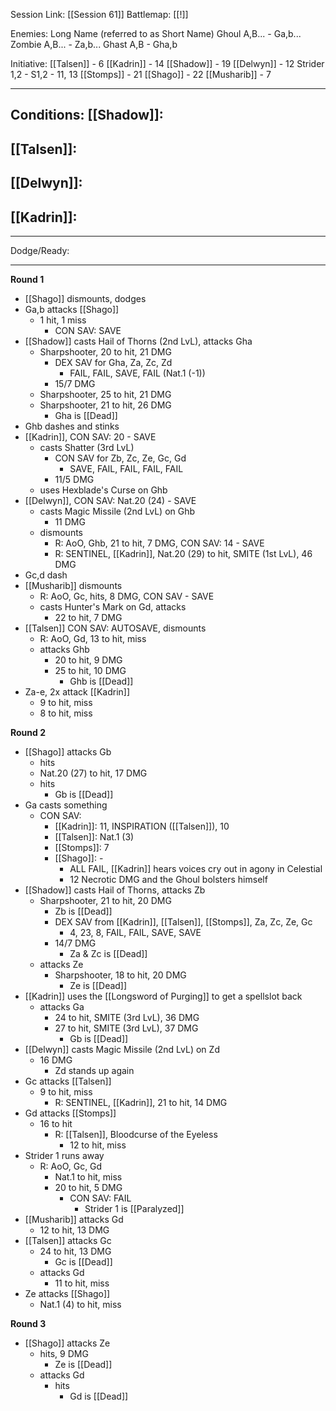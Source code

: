 Session Link:
[[Session 61]]
Battlemap:
[[!]]

Enemies:
Long Name (referred to as Short Name)
Ghoul A,B... - Ga,b...
Zombie A,B... - Za,b...
Ghast A,B - Gha,b

Initiative:
[[Talsen]] - 6
[[Kadrin]] - 14
[[Shadow]] - 19
[[Delwyn]] - 12
Strider 1,2 - S1,2 - 11, 13
[[Stomps]] - 21
[[Shago]] - 22
[[Musharib]] - 7



---
Conditions:
[[Shadow]]:
- 

[[Talsen]]:
- 

[[Delwyn]]:
- 

[[Kadrin]]:
- 
---
Dodge/Ready:


---
**Round 1**
- [[Shago]] dismounts, dodges
- Ga,b attacks [[Shago]]
	- 1 hit, 1 miss
		- CON SAV: SAVE
- [[Shadow]] casts Hail of Thorns (2nd LvL), attacks Gha
	- Sharpshooter, 20 to hit, 21 DMG
		- DEX SAV for Gha, Za, Zc, Zd
			- FAIL, FAIL, SAVE, FAIL (Nat.1 (-1))
		- 15/7 DMG
	- Sharpshooter, 25 to hit, 21 DMG
	- Sharpshooter, 21 to hit, 26 DMG
		- Gha is [[Dead]]
- Ghb dashes and stinks
- [[Kadrin]], CON SAV: 20 - SAVE
	- casts Shatter (3rd LvL)
		- CON SAV for Zb, Zc, Ze, Gc, Gd
			- SAVE, FAIL, FAIL, FAIL, FAIL
		- 11/5 DMG
	- uses Hexblade's Curse on Ghb
- [[Delwyn]], CON SAV: Nat.20 (24) - SAVE
	- casts Magic Missile (2nd LvL) on Ghb
		- 11 DMG
	- dismounts
		- R: AoO, Ghb, 21 to hit, 7 DMG, CON SAV: 14 - SAVE
		- R: SENTINEL, [[Kadrin]], Nat.20 (29) to hit, SMITE (1st LvL), 46 DMG
- Gc,d dash
- [[Musharib]] dismounts
	- R: AoO, Gc, hits, 8 DMG, CON SAV - SAVE
	- casts Hunter's Mark on Gd, attacks
		- 22 to hit, 7 DMG
- [[Talsen]] CON SAV: AUTOSAVE, dismounts
	- R: AoO, Gd, 13 to hit, miss
	- attacks Ghb
		- 20 to hit, 9 DMG
		- 25 to hit, 10 DMG
			- Ghb is [[Dead]]
- Za-e, 2x  attack [[Kadrin]]
	- 9 to hit, miss
	- 8 to hit, miss

**Round 2**
- [[Shago]] attacks Gb
	- hits
	- Nat.20 (27) to hit, 17 DMG
	- hits
		- Gb is [[Dead]]
- Ga casts something
	- CON SAV: 
		- [[Kadrin]]: 11, INSPIRATION ([[Talsen]]), 10
		- [[Talsen]]: Nat.1 (3)
		- [[Stomps]]: 7
		- [[Shago]]: -
			- ALL FAIL, [[Kadrin]] hears voices cry out in agony in Celestial
			- 12 Necrotic DMG and the Ghoul bolsters himself
- [[Shadow]] casts Hail of Thorns, attacks Zb
	- Sharpshooter, 21 to hit, 20 DMG
		- Zb is [[Dead]]
		- DEX SAV from [[Kadrin]], [[Talsen]], [[Stomps]], Za, Zc, Ze, Gc
			- 4, 23, 8, FAIL, FAIL, SAVE, SAVE
		- 14/7 DMG
			- Za & Zc is [[Dead]]
	- attacks Ze
		- Sharpshooter, 18 to hit, 20 DMG
			- Ze is [[Dead]]
- [[Kadrin]] uses the [[Longsword of Purging]] to get a spellslot back
	- attacks Ga
		- 24 to hit, SMITE (3rd LvL), 36 DMG
		- 27 to hit, SMITE (3rd LvL), 37 DMG
			- Gb is [[Dead]]
- [[Delwyn]] casts Magic Missile (2nd LvL) on Zd
	- 16 DMG
		- Zd stands up again
- Gc attacks [[Talsen]]
	- 9 to hit, miss
		- R: SENTINEL, [[Kadrin]], 21 to hit, 14 DMG
- Gd attacks [[Stomps]]
	- 16 to hit
		- R: [[Talsen]], Bloodcurse of the Eyeless
			- 12 to hit, miss
- Strider 1 runs away
	- R: AoO, Gc, Gd
		- Nat.1 to hit, miss
		- 20 to hit, 5 DMG
			- CON SAV: FAIL
				- Strider 1 is [[Paralyzed]]
- [[Musharib]] attacks Gd
	- 12 to hit, 13 DMG
- [[Talsen]] attacks Gc
	- 24 to hit, 13 DMG
		- Gc is [[Dead]]
	- attacks Gd
		- 11 to hit, miss
- Ze attacks [[Shago]]
	- Nat.1 (4) to hit, miss

**Round 3**
- [[Shago]] attacks Ze
	- hits, 9 DMG
		- Ze is [[Dead]]
	- attacks Gd
		- hits
			- Gd is [[Dead]]